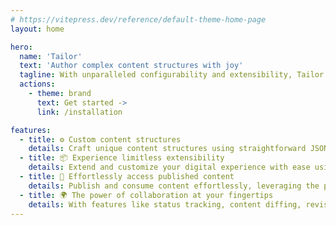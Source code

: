 ```yaml
---
# https://vitepress.dev/reference/default-theme-home-page
layout: home

hero:
  name: 'Tailor'
  text: 'Author complex content structures with joy'
  tagline: With unparalleled configurability and extensibility, Tailor CMS puts you in control. Enjoy an intuitive authoring experience that makes managing your content a breeze.
  actions:
    - theme: brand
      text: Get started ->
      link: /installation

features:
  - title: ⚙️ Custom content structures
    details: Craft unique content structures using straightforward JSON definitions. Whether you're building a custom Course or a Knowledge base, Tailor gives you the tools to create your content exactly the way you need it.
  - title: 📦 Experience limitless extensibility
    details: Extend and customize your digital experience with ease using our custom elements, containers, and meta inputs. With Tailor, the possibilities for your content are endless.
  - title: 🚀 Effortlessly access published content
    details: Publish and consume content effortlessly, leveraging the power of configured storage like AWS S3. Say goodbye to complex setups and hello to streamlined workflows.
  - title: 🌍 The power of collaboration at your fingertips
    details: With features like status tracking, content diffing, revisions, comments, and live editing updates, your team can work together seamlessly on content creation. Say goodbye to disjointed workflows and hello to real-time collaboration.
---
```

